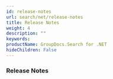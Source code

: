 ```yaml
---
id: release-notes
url: search/net/release-notes
title: Release Notes
weight: 4
description: ""
keywords: 
productName: GroupDocs.Search for .NET
hideChildren: False
---
```

### Release Notes
